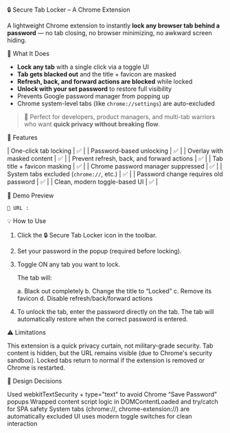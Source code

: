 🔒 Secure Tab Locker – A Chrome Extension

A lightweight Chrome extension to instantly **lock any browser tab behind a password** — no tab closing, no browser minimizing, no awkward screen hiding.

🚀 What It Does

- **Lock any tab** with a single click via a toggle UI
- **Tab gets blacked out** and the title + favicon are masked
- **Refresh, back, and forward actions are blocked** while locked
- **Unlock with your set password** to restore full visibility
- Prevents Google password manager from popping up
- Chrome system-level tabs (like `chrome://settings`) are auto-excluded

> 🧠 Perfect for developers, product managers, and multi-tab warriors who want **quick privacy without breaking flow**.


🔧 Features

| One-click tab locking                        | ✅      |
| Password-based unlocking                     | ✅      |
| Overlay with masked content                  | ✅      |
| Prevent refresh, back, and forward actions   | ✅      |
| Tab title + favicon masking                  | ✅      |
| Chrome password manager suppressed           | ✅      |
| System tabs excluded (`chrome://`, etc.)     | ✅      |
| Password change requires old password        | ✅      |
| Clean, modern toggle-based UI                | ✅      |

📸 Demo Preview

    🎥 URL : 



💡 How to Use

1. Click the 🔒 Secure Tab Locker icon in the toolbar.
2. Set your password in the popup (required before locking).
3. Toggle ON any tab you want to lock.

    The tab will:

    a. Black out completely
    b. Change the title to “Locked”
    c. Remove its favicon
    d. Disable refresh/back/forward actions

4. To unlock the tab, enter the password directly on the tab. The tab will automatically restore when the correct password is entered.

⚠️ Limitations

This extension is a quick privacy curtain, not military-grade security.
Tab content is hidden, but the URL remains visible (due to Chrome's security sandbox).
Locked tabs return to normal if the extension is removed or Chrome is restarted.

🧠 Design Decisions

Used webkitTextSecurity + type="text" to avoid Chrome “Save Password” popups
Wrapped content script logic in DOMContentLoaded and try/catch for SPA safety
System tabs (chrome://, chrome-extension://) are automatically excluded
UI uses modern toggle switches for clean interaction
